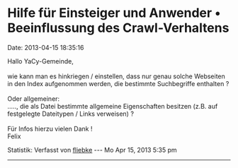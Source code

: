 Hilfe für Einsteiger und Anwender • Beeinflussung des Crawl-Verhaltens
======================================================================

Date: 2013-04-15 18:35:16

Hallo YaCy-Gemeinde,\
\
wie kann man es hinkriegen / einstellen, dass nur genau solche Webseiten
in den Index aufgenommen werden, die bestimmte Suchbegriffe enthalten ?\
\
Oder allgemeiner:\
\....., die als Datei bestimmte allgemeine Eigenschaften besitzen (z.B.
auf festgelegte Dateitypen / Links verweisen) ?\
\
Für Infos hierzu vielen Dank !\
Felix

Statistik: Verfasst von
[fliebke](http://forum.yacy-websuche.de/memberlist.php?mode=viewprofile&u=8901)
--- Mo Apr 15, 2013 5:35 pm

------------------------------------------------------------------------
